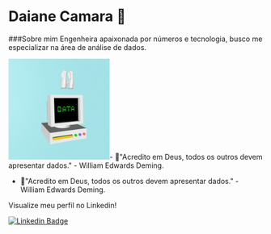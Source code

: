 # Daiane Camara 👋
###Sobre mim
Engenheira apaixonada por números e tecnologia, busco me especializar na área de análise de dados.

<img src="giphy.gif" height="200" width="200">- 📍"Acredito em Deus, todos os outros devem apresentar dados." - William Edwards Deming.



- 📍"Acredito em Deus, todos os outros devem apresentar dados." - William Edwards Deming.

Visualize meu perfil no Linkedin!


[![Linkedin Badge](https://img.shields.io/badge/-Daiane%20Camara-blue?style=flat-square&logo=Linkedin&logoColor=white&link=https://www.linkedin.com/in/daiane-camara/)](https://www.linkedin.com/in/daiane-camara/)
